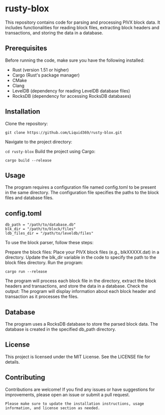 # rusty-blox

This repository contains code for parsing and processing PIVX block data. It includes functionalities for reading block files, extracting block headers and transactions, and storing the data in a database.

## Prerequisites

Before running the code, make sure you have the following installed:

- Rust (version 1.51 or higher)
- Cargo (Rust's package manager)
- CMake
- Clang
- LevelDB (dependency for reading LevelDB database files)
- RocksDB (dependency for accessing RocksDB databases)

## Installation

Clone the repository:

`git clone https://github.com/Liquid369/rusty-blox.git`

Navigate to the project directory:

`cd rusty-blox`
Build the project using Cargo:

`cargo build --release`

## Usage

The program requires a configuration file named config.toml to be present in the same directory. The configuration file specifies the paths to the block files and database files.

## config.toml

```[paths]
db_path = "/path/to/database.db"
blk_dir = "/path/to/block/files"
ldb_files_dir = "/path/to/leveldb/files"
```

To use the block parser, follow these steps:

Prepare the block files:
Place your PIVX block files (e.g., blkXXXXX.dat) in a directory.
Update the blk_dir variable in the code to specify the path to the block files directory.
Run the program:

`cargo run --release`

The program will process each block file in the directory, extract the block headers and transactions, and store the data in a database.
Check the output:
The program will display information about each block header and transaction as it processes the files.


## Database

The program uses a RocksDB database to store the parsed block data. The database is created in the specified db_path directory.

## License

This project is licensed under the MIT License. See the LICENSE file for details.

## Contributing

Contributions are welcome! If you find any issues or have suggestions for improvements, please open an issue or submit a pull request.

```
Please make sure to update the installation instructions, usage information, and license section as needed.
```
